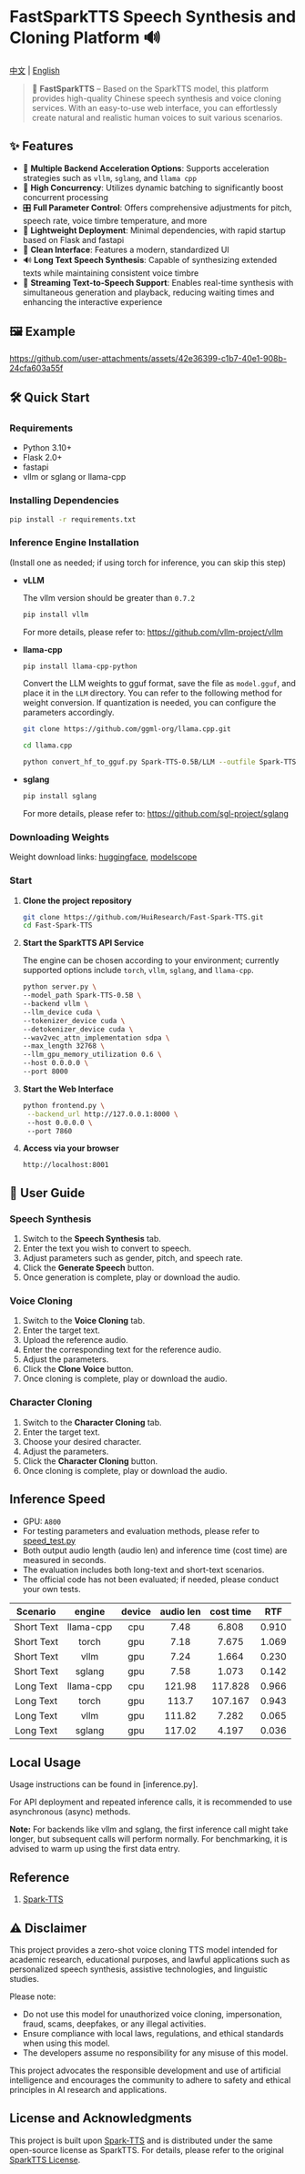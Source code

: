 # FastSparkTTS Speech Synthesis and Cloning Platform 🔊

[中文](README.MD) | [English](README_EN.MD)

> 🚀 **FastSparkTTS** – Based on the SparkTTS model, this platform provides high-quality Chinese speech synthesis and
> voice cloning services. With an easy-to-use web interface, you can effortlessly create natural and realistic human
> voices to suit various scenarios.

## ✨ Features

- 🚀 **Multiple Backend Acceleration Options**: Supports acceleration strategies such as `vllm`, `sglang`, and
  `llama cpp`
- 🎯 **High Concurrency**: Utilizes dynamic batching to significantly boost concurrent processing
- 🎛️ **Full Parameter Control**: Offers comprehensive adjustments for pitch, speech rate, voice timbre temperature, and
  more
- 📱 **Lightweight Deployment**: Minimal dependencies, with rapid startup based on Flask and fastapi
- 🎨 **Clean Interface**: Features a modern, standardized UI
- 🔊 **Long Text Speech Synthesis**: Capable of synthesizing extended texts while maintaining consistent voice timbre
- 🔄 **Streaming Text-to-Speech Support**: Enables real-time synthesis with simultaneous generation and playback, reducing waiting times and enhancing the interactive experience

## 🖼️ Example

https://github.com/user-attachments/assets/42e36399-c1b7-40e1-908b-24cfa603a55f


## 🛠️ Quick Start

### Requirements

- Python 3.10+
- Flask 2.0+
- fastapi
- vllm or sglang or llama-cpp

### Installing Dependencies

```bash
pip install -r requirements.txt
```

### Inference Engine Installation

(Install one as needed; if using torch for inference, you can skip this step)

- **vLLM**

  The vllm version should be greater than `0.7.2`
  ```bash
  pip install vllm
  ```
  For more details, please refer to: https://github.com/vllm-project/vllm

- **llama-cpp**
  ```bash
  pip install llama-cpp-python
  ```
  Convert the LLM weights to gguf format, save the file as `model.gguf`, and place it in the `LLM` directory. You can
  refer to the following method for weight conversion. If quantization is needed, you can configure the parameters
  accordingly.
  ```bash
  git clone https://github.com/ggml-org/llama.cpp.git
  
  cd llama.cpp
  
  python convert_hf_to_gguf.py Spark-TTS-0.5B/LLM --outfile Spark-TTS-0.5B/LLM/model.gguf
  ```

- **sglang**
  ```bash
  pip install sglang
  ```
  For more details, please refer to: https://github.com/sgl-project/sglang

### Downloading Weights

Weight download
links: [huggingface](https://huggingface.co/SparkAudio/Spark-TTS-0.5B), [modelscope](https://modelscope.cn/models/SparkAudio/Spark-TTS-0.5B)

### Start

1. **Clone the project repository**

   ```bash
   git clone https://github.com/HuiResearch/Fast-Spark-TTS.git
   cd Fast-Spark-TTS
   ```

2. **Start the SparkTTS API Service**

   The engine can be chosen according to your environment; currently supported options include `torch`, `vllm`,
   `sglang`, and `llama-cpp`.
   ```bash
   python server.py \
   --model_path Spark-TTS-0.5B \
   --backend vllm \
   --llm_device cuda \
   --tokenizer_device cuda \
   --detokenizer_device cuda \
   --wav2vec_attn_implementation sdpa \
   --max_length 32768 \
   --llm_gpu_memory_utilization 0.6 \
   --host 0.0.0.0 \
   --port 8000
   ```

3. **Start the Web Interface**

   ```bash
   python frontend.py \
    --backend_url http://127.0.0.1:8000 \ 
    --host 0.0.0.0 \ 
    --port 7860
   ```

4. **Access via your browser**

   ```
   http://localhost:8001
   ```

## 🚀 User Guide

### Speech Synthesis

1. Switch to the **Speech Synthesis** tab.
2. Enter the text you wish to convert to speech.
3. Adjust parameters such as gender, pitch, and speech rate.
4. Click the **Generate Speech** button.
5. Once generation is complete, play or download the audio.

### Voice Cloning

1. Switch to the **Voice Cloning** tab.
2. Enter the target text.
3. Upload the reference audio.
4. Enter the corresponding text for the reference audio.
5. Adjust the parameters.
6. Click the **Clone Voice** button.
7. Once cloning is complete, play or download the audio.

### Character Cloning

1. Switch to the **Character Cloning** tab.
2. Enter the target text.
3. Choose your desired character.
4. Adjust the parameters.
5. Click the **Character Cloning** button.
6. Once cloning is complete, play or download the audio.

## Inference Speed

- GPU: `A800`
- For testing parameters and evaluation methods, please refer to [speed_test.py](speed_test.py)
- Both output audio length (audio len) and inference time (cost time) are measured in seconds.
- The evaluation includes both long-text and short-text scenarios.
- The official code has not been evaluated; if needed, please conduct your own tests.

|  Scenario  |  engine   | device | audio len | cost time |  RTF  |
|:----------:|:---------:|:------:|:---------:|:---------:|:-----:|
| Short Text | llama-cpp |  cpu   |   7.48    |   6.808   | 0.910 |
| Short Text |   torch   |  gpu   |   7.18    |   7.675   | 1.069 |
| Short Text |   vllm    |  gpu   |   7.24    |   1.664   | 0.230 |
| Short Text |  sglang   |  gpu   |   7.58    |   1.073   | 0.142 |
| Long Text  | llama-cpp |  cpu   |  121.98   |  117.828  | 0.966 |
| Long Text  |   torch   |  gpu   |   113.7   |  107.167  | 0.943 |
| Long Text  |   vllm    |  gpu   |  111.82   |   7.282   | 0.065 |
| Long Text  |  sglang   |  gpu   |  117.02   |   4.197   | 0.036 |

## Local Usage

Usage instructions can be found in [inference.py].

For API deployment and repeated inference calls, it is recommended to use asynchronous (async) methods.

**Note:** For backends like vllm and sglang, the first inference call might take longer, but subsequent calls will
perform normally. For benchmarking, it is advised to warm up using the first data entry.

## Reference

1. [Spark-TTS](https://github.com/SparkAudio/Spark-TTS)

## ⚠️ Disclaimer

This project provides a zero-shot voice cloning TTS model intended for academic research, educational purposes, and
lawful applications such as personalized speech synthesis, assistive technologies, and linguistic studies.

Please note:

- Do not use this model for unauthorized voice cloning, impersonation, fraud, scams, deepfakes, or any illegal
  activities.
- Ensure compliance with local laws, regulations, and ethical standards when using this model.
- The developers assume no responsibility for any misuse of this model.

This project advocates the responsible development and use of artificial intelligence and encourages the community to
adhere to safety and ethical principles in AI research and applications.

## License and Acknowledgments

This project is built upon [Spark-TTS](https://github.com/SparkAudio/Spark-TTS) and is distributed under the same
open-source license as SparkTTS. For details, please refer to the
original [SparkTTS License](https://github.com/SparkAudio/Spark-TTS/blob/main/LICENSE).
